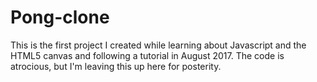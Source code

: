 # Pong-clone

This is the first project I created while learning about Javascript and the HTML5 canvas and following a tutorial in August 2017.  The code is atrocious, but I'm leaving this up here for posterity.